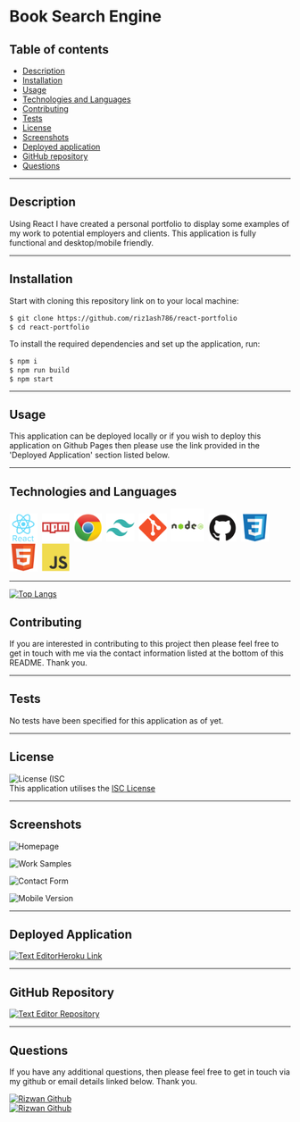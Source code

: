 # Book Search Engine

## Table of contents

- [Description](#description)
- [Installation](#installation)
- [Usage](#usage)
- [Technologies and Languages](#technologies-and-languages)
- [Contributing](#contributing)
- [Tests](#tests)
- [License](#license)
- [Screenshots](#screenshots)
- [Deployed application](#deployed-application)
- [GitHub repository](#github-repository)
- [Questions](#questions)

---

## Description

Using React I have created a personal portfolio to display some examples of my work to potential employers and clients. This application is fully functional and desktop/mobile friendly.

---

## Installation

Start with cloning this repository link on to your local machine:

```
$ git clone https://github.com/riz1ash786/react-portfolio
$ cd react-portfolio
```

To install the required dependencies and set up the application, run:

```
$ npm i
$ npm run build
$ npm start
```

---

## Usage

This application can be deployed locally or if you wish to deploy this application on Github Pages then please use the link provided in the 'Deployed Application' section listed below.

---

## Technologies and Languages

<div>
<img src="https://raw.githubusercontent.com/devicons/devicon/master/icons/react/react-original-wordmark.svg" title="React" alt="React" width="50" height="50"/>&nbsp;
<img src="https://raw.githubusercontent.com/devicons/devicon/master/icons/npm/npm-original-wordmark.svg" title="npm" alt="npm" width="50" height="50"/>&nbsp;
<img src="https://raw.githubusercontent.com/devicons/devicon/master/icons/chrome/chrome-original.svg" title="Chrome" alt="Chrome" width="50" height="50"/>&nbsp;
<img src="https://raw.githubusercontent.com/devicons/devicon/master/icons/tailwindcss/tailwindcss-plain.svg" title="Tailwind" alt="Tailwind" width="50" height="50"/>&nbsp;
<img src="https://raw.githubusercontent.com/devicons/devicon/master/icons/git/git-original.svg" title="Git" alt="Git" width="50" height="50"/>&nbsp;
<img src="https://raw.githubusercontent.com/devicons/devicon/master/icons/nodejs/nodejs-original-wordmark.svg" title="NodeJS" alt="NodeJS" width="60" height="60"/>&nbsp;
<img src="https://raw.githubusercontent.com/devicons/devicon/master/icons/github/github-original.svg" title="Github" alt="Github" width="50" height="50"/>&nbsp;
<img src="https://raw.githubusercontent.com/devicons/devicon/master/icons/css3/css3-original.svg" title="CSS3" alt="CSS" width="50" height="50"/>&nbsp;
<img src="https://raw.githubusercontent.com/devicons/devicon/master/icons/html5/html5-original.svg" title="HTML5" alt="HTML" width="50" height="50"/>&nbsp;
<img src="https://raw.githubusercontent.com/devicons/devicon/master/icons/javascript/javascript-original.svg" title="JavaScript" alt="JavaScript" width="50" height="50"/>&nbsp;
</div>

---

[![Top Langs](https://github-readme-stats.vercel.app/api/top-langs/?username=riz1ash786&layout=compact&theme=vision-friendly-dark)](https://github.com/riz1ash786/github-readme-stats)

## Contributing

If you are interested in contributing to this project then please feel free to get in touch with me via the contact information listed at the bottom of this README. Thank you.

---

## Tests

No tests have been specified for this application as of yet.

---

## License

![License (ISC](https://img.shields.io/badge/License-ISC-brightgreen?style=plastic&logo=appveyor.svg) <br />
This application utilises the [ISC License](https://opensource.org/licenses/ISC "License Link")

---

## Screenshots

![Homepage](src/assets/home.png)

![Work Samples](src/assets/work.png)

![Contact Form](src/assets/contact.png)

![Mobile Version](src/assets/mobileversion.png)

---

## Deployed Application

<div id="badges">
  <a href="https://riz1ash786.github.io/react-portfolio//">
    <img src="https://img.shields.io/badge/Github Pages-React Portfolio-blue?style=for-the-badge&logo=GITHUBPAGES&logoColor=white" alt="Text EditorHeroku Link"/>
  </a>
</div>

---

## GitHub Repository

<div id="badges">
  <a href="https://github.com/riz1ash786/react-portfolio">
    <img src="https://img.shields.io/badge/Repository-React Portfolio-blue?style=for-the-badge&logo=GITHUB&logoColor=white" alt="Text Editor Repository"/>
  </a>
</div>

---

## Questions

If you have any additional questions, then please feel free to get in touch via my github or email details linked below. Thank you.

<div id="badges">
  <a href="https://github.com/riz1ash786">
    <img src="https://img.shields.io/badge/profile-RIZWAN ASHRAF-blue?style=for-the-badge&logo=GITHUB&logoColor=white" alt="Rizwan Github"/>
  </a> <br />
<div id="badges">
  <a href="mailto:riz1ash786@gmail.com">
    <img src="https://img.shields.io/badge/EMAIL-RIZWAN ASHRAF-blue?style=for-the-badge&logo=GOOGLE&logoColor=white" alt="Rizwan Github"/>
  </a>
</div>
